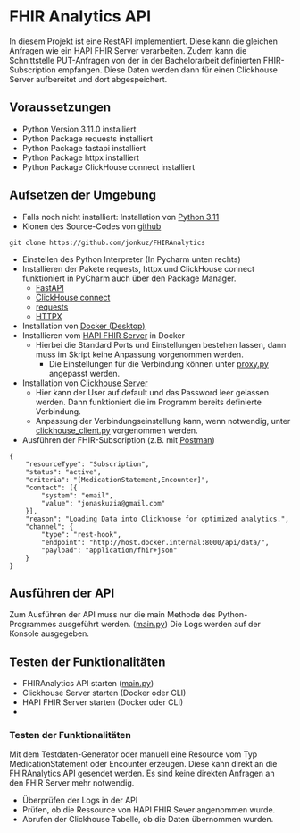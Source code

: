 # FHIR Analytics API
In diesem Projekt ist eine RestAPI implementiert. Diese kann die gleichen Anfragen wie ein HAPI FHIR Server verarbeiten.
Zudem kann die Schnittstelle PUT-Anfragen von der in der Bachelorarbeit definierten FHIR-Subscription empfangen. 
Diese Daten werden dann für einen Clickhouse Server aufbereitet und dort abgespeichert. 

## Voraussetzungen
- Python Version 3.11.0 installiert
- Python Package requests installiert
- Python Package fastapi installiert
- Python Package httpx installiert
- Python Package ClickHouse connect installiert

## Aufsetzen der Umgebung
- Falls noch nicht installiert: Installation von [Python 3.11](https://www.python.org/downloads/release/python-3110/)
- Klonen des Source-Codes von [github](https://github.com/jonkuz/FHIRAnalytics)
```
git clone https://github.com/jonkuz/FHIRAnalytics
```
- Einstellen des Python Interpreter (In Pycharm unten rechts)
- Installieren der Pakete requests, httpx und ClickHouse connect funktioniert in PyCharm auch über den Package Manager. 
  - [FastAPI](https://fastapi.tiangolo.com/)
  - [ClickHouse connect](https://clickhouse.com/docs/en/integrations/python)
  - [requests](https://pypi.org/project/requests/)
  - [HTTPX](https://www.python-httpx.org/)
- Installation von [Docker (Desktop)](https://www.docker.com/)  
- Installieren vom [HAPI FHIR Server](https://github.com/hapifhir/hapi-fhir-jpaserver-starter) in Docker 
  - Hierbei die Standard Ports und Einstellungen bestehen lassen, dann muss im Skript keine Anpassung vorgenommen werden.
    - Die Einstellungen für die Verbindung können unter [proxy.py](FHIRRequests/proxy.py) angepasst werden.
- Installation von [Clickhouse Server](https://hub.docker.com/r/clickhouse/clickhouse-server/)
  - Hier kann der User auf default und das Password leer gelassen werden. Dann funktioniert die im Programm bereits definierte Verbindung.
  - Anpassung der Verbindungseinstellung kann, wenn notwendig, unter [clickhouse_client.py](Clickhouse/clickhouse_client.py) vorgenommen werden.
- Ausführen der FHIR-Subscription (z.B. mit [Postman](https://www.postman.com/))
```
{
    "resourceType": "Subscription",
    "status": "active",
    "criteria": "[MedicationStatement,Encounter]",
    "contact": [{
        "system": "email",
        "value": "jonaskuzia@gmail.com"
    }],
    "reason": "Loading Data into Clickhouse for optimized analytics.",
    "channel": {
        "type": "rest-hook",
        "endpoint": "http://host.docker.internal:8000/api/data/",
        "payload": "application/fhir+json"
    }
}
```

## Ausführen der API
Zum Ausführen der API muss nur die main Methode des Python-Programmes ausgeführt werden. ([main.py](main.py))
Die Logs werden auf der Konsole ausgegeben.

## Testen der Funktionalitäten
- FHIRAnalytics API starten ([main.py](main.py))
- Clickhouse Server starten (Docker oder CLI)
- HAPI FHIR Server starten (Docker oder CLI)
- 
### Testen der Funktionalitäten
Mit dem Testdaten-Generator oder manuell eine Resource vom Typ MedicationStatement oder Encounter erzeugen. Diese kann direkt an die FHIRAnalytics API gesendet werden. Es sind keine direkten Anfragen an den FHIR Server mehr notwendig.
- Überprüfen der Logs in der API
- Prüfen, ob die Ressource von HAPI FHIR Sever angenommen wurde.
- Abrufen der Clickhouse Tabelle, ob die Daten übernommen wurden.


